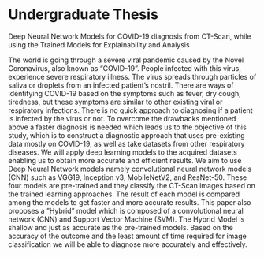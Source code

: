 # Undergraduate Thesis
Deep Neural Network Models for COVID-19 diagnosis from CT-Scan, while using the Trained Models for Explainability and Analysis

The world is going through a severe viral pandemic
caused by the Novel Coronavirus, also known as “COVID-19”.
People infected with this virus, experience severe respiratory
illness. The virus spreads through particles of saliva or droplets
from an infected patient’s nostril. There are ways of identifying
COVID-19 based on the symptoms such as fever, dry cough,
tiredness, but these symptoms are similar to other existing viral or
respiratory infections. There is no quick approach to diagnosing
if a patient is infected by the virus or not. To overcome the
drawbacks mentioned above a faster diagnosis is needed which
leads us to the objective of this study, which is to construct
a diagnostic approach that uses pre-existing data mostly on
COVID-19, as well as take datasets from other respiratory
diseases. We will apply deep learning models to the acquired
datasets enabling us to obtain more accurate and efficient
results. We aim to use Deep Neural Network models namely
convolutional neural network models (CNN) such as VGG19,
Inception v3, MobileNetV2, and ResNet-50. These four models
are pre-trained and they classify the CT-Scan images based on
the trained learning approaches. The result of each model is
compared among the models to get faster and more accurate
results. This paper also proposes a ”Hybrid” model which is
composed of a convolutional neural network (CNN) and Support
Vector Machine (SVM). The Hybrid Model is shallow and just
as accurate as the pre-trained models. Based on the accuracy of
the outcome and the least amount of time required for image
classification we will be able to diagnose more accurately and
effectively.
